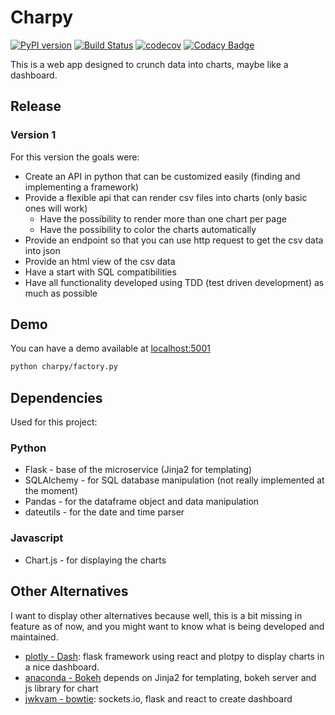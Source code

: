 # Charpy

[![PyPI version](https://badge.fury.io/py/charpy.svg)](https://badge.fury.io/py/charpy)
[![Build Status](https://travis-ci.org/sylhare/charpy.svg?branch=master)](https://travis-ci.org/sylhare/charpy)
[![codecov](https://codecov.io/gh/Sylhare/charpy/branch/master/graph/badge.svg)](https://codecov.io/gh/Sylhare/charpy)
[![Codacy Badge](https://api.codacy.com/project/badge/Grade/7ecd2366da08459aa8c7af9c489dc65c)](https://www.codacy.com/app/Sylhare/charpy?utm_source=github.com&amp;utm_medium=referral&amp;utm_content=Sylhare/charpy&amp;utm_campaign=Badge_Grade)

This is a web app designed to crunch data into charts, maybe like a dashboard.

## Release

### Version 1

For this version the goals were:

- Create an API in python that can be customized easily (finding and implementing a framework)
- Provide a flexible api that can render csv files into charts (only basic ones will work)
    - Have the possibility to render more than one chart per page
    - Have the possibility to color the charts automatically
- Provide an endpoint so that you can use http request to get the csv data into json
- Provide an html view of the csv data
- Have a start with SQL compatibilities
- Have all functionality developed using TDD (test driven development) as much as possible

## Demo

You can have a demo available at [localhost:5001](http://127.0.0.1:5001/)

```bash
python charpy/factory.py
```

## Dependencies

Used for this project:
 
### Python
 
- Flask - base of the microservice (Jinja2 for templating)
- SQLAlchemy - for SQL database manipulation (not really implemented at the moment)
- Pandas - for the dataframe object and data manipulation
- dateutils - for the date and time parser

### Javascript

- Chart.js - for displaying the charts

## Other Alternatives

I want to display other alternatives because well, this is a bit missing in feature as of now, 
and you might want to know what is being developed and maintained.

- [plotly - Dash](https://github.com/plotly/dash): flask framework using react and plotpy to display charts in a nice dashboard.
- [anaconda - Bokeh](https://github.com/bokeh/bokeh/) depends on Jinja2 for templating, bokeh server and js library for chart
- [jwkvam - bowtie](https://github.com/jwkvam/bowtie): sockets.io, flask and react to create dashboard
